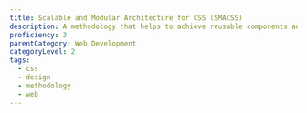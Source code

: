 ```yaml
---
title: Scalable and Modular Architecture for CSS (SMACSS)
description: A methodology that helps to achieve reusable components and code sharing in the front-end design.
proficiency: 3
parentCategory: Web Development
categoryLevel: 2
tags:
  - css
  - design
  - methodology 
  - web
---
```


